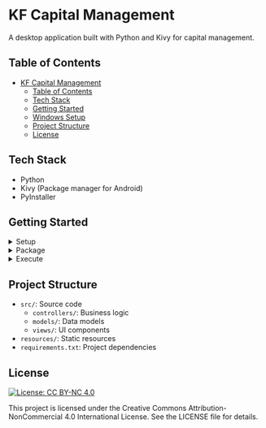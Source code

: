 # KF Capital Management

A desktop application built with Python and Kivy for capital management.

## Table of Contents

- [KF Capital Management](#kf-capital-management)
  - [Table of Contents](#table-of-contents)
  - [Tech Stack](#tech-stack)
  - [Getting Started](#getting-started)
  - [Windows Setup](#windows-setup)
  - [Project Structure](#project-structure)
  - [License](#license)

## Tech Stack

- Python
- Kivy (Package manager for Android)
- PyInstaller

## Getting Started

<details>
    <summary>Setup</summary>
<br>

## Windows Setup

  - **Simple execution in local**

```bash
# Install dependencies

pip install -r requirements.txt
```

  - **To package the application using p4a (Android), you need to be on a Linux system (preferably Ubuntu) or PyInstaller (Windows). You will  need to install the following packages:**

/##########################<br>
/##    Android Packages  ##<br>
/##########################<br>

```bash
# Optional WSL package if you're on Windows and you're trying to package for Android
wsl --install
wsl.exe -d Ubuntu
# Inside wsl
sudo apt update
sudo apt upgrade
sudo apt install python3 python3-pip
python3 --version
pip3 --version

# Create and activate virtual environment
cd ~
python3 -m venv venv
source venv/bin/activate
pip install python-for-android
# ----
```

```bash
# Using venv of python from WSL
# Ref: https://python-for-android.readthedocs.io/en/latest/quickstart.html#installation

# (Don't follow these steps if you've env built from wsl) Common issue: We've to convert activate script to unix format
sudo apt install dos2unix
sudo dos2unix venv/Scripts/activate
# ----

source venv/bin/activate
pip install python-for-android

# Install Prerequisites (Follow above REF)
# Now Install Android SDK with NDK
# Check latest SDK https://developer.android.com/studio?hl=es-419
# Use: https://dl.google.com/android/repository/<Replace with the latest you found in the link above>
# Install SDK
wget wget https://dl.google.com/android/repository/commandlinetools-linux-11076708_latest.zip -O commandlinetools-linux.zip
mkdir -p $HOME/android-sdk/cmdline-tools
unzip commandlinetools-linux.zip -d $HOME/android-sdk/cmdline-tools
mv $HOME/android-sdk/cmdline-tools/cmdline-tools $HOME/android-sdk/cmdline-tools/latest
# Export variables
# Edit nano ~/.bashrc and add the lines at bottom of file
nano ~/.bashrc
# Add the lines
export ANDROID_HOME=$HOME/android-sdk
export PATH=$ANDROID_HOME/cmdline-tools/latest/bin:$PATH
export PATH=$ANDROID_HOME/platform-tools:$PATH
# Reloading environment
source ~/.bashrc

# Install NDK (Same as above)
wget https://dl.google.com/android/repository/android-ndk-r28-linux.zip -O android-ndk.zip
mkdir -p $HOME/android-sdk/ndk
unzip android-ndk.zip -d $HOME/android-sdk/ndk
# Edit nano ~/.bashrc and add the lines at bottom of file
nano ~/.bashrc
# Add the lines
export ANDROID_NDK_HOME=$HOME/android-sdk/ndk/android-ndk-r28
export PATH=$ANDROID_NDK_HOME:$PATH
# Reloading environment
source ~/.bashrc
# Check
ndk-build --version

# Install platform API and build-tools
sdkmanager "platforms;android-27"
sdkmanager "build-tools;28.0.2"

# Edit nano ~/.bashrc and add the lines at bottom of file

# Adjust the paths based on your installation
export ANDROIDSDK="$HOME/android-sdk"
export ANDROIDNDK="$HOME/android-sdk/ndk/android-ndk-r28"
export ANDROIDAPI="27"  # Target API version of your application
export NDKAPI="21"  # Minimum supported API version of your application
export ANDROIDNDKVER="r28"  # Version of the NDK you installed

# Reloading environment
source ~/.bashrc


# (Optional) Example packaging
p4a apk --private /mnt/d/Data/ProjectsData/Programming/Projects/AI/kf-capital-management --package=org.example.myapp --name "My application" --version 0.1 --bootstrap=sdl2 --requirements=python3,kivy --arch armeabi-v7a
``` 


/##########################<br>
/##    Windows Packages  ##<br>
/##########################<br>



</details>

<details>
  <summary>Package</summary>
<br>

  - **To package the application for desktop (Windows), you can use the following command:**

```bash
```

  -   **To package the application for Android, you need to have the Android SDK and NDK installed. Then, you can use the following command:**

With p4a (https://python-for-android.readthedocs.io/en/latest/quickstart.html#build-a-kivy-or-sdl2-application)

```bash
wsl p4a apk --private /mnt/d/Data/ProjectsData/Programming/Projects/AI/kf-capital-management --package=org.example.myapp --name "My application" --version 0.1 --bootstrap=sdl2 --requirements=python3,kivy --arch armeabi-v7a
```

</details>

<details>
  <summary>Execute</summary>
<br>

  -   **Run the application:**
```bash
python src/main.py
```

</details>

## Project Structure

-   `src/`: Source code
    -   `controllers/`: Business logic
    -   `models/`: Data models
    -   `views/`: UI components
-   `resources/`: Static resources
-   `requirements.txt`: Project dependencies

## License

[![License: CC BY-NC 4.0](https://img.shields.io/badge/License-CC%20BY--NC%204.0-lightgrey.svg)](https://creativecommons.org/licenses/by-nc/4.0/)

This project is licensed under the Creative Commons Attribution-NonCommercial 4.0 International License. See the LICENSE file for details.
